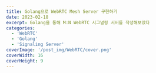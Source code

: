 ```yaml
---
title: Golang으로 WebRTC Mesh Server 구현하기
date: 2023-02-18
excerpt: Golang을 통해 M:N WebRTC 시그널링 서버를 작성해보았다
categories:
  - 'WebRTC'
  - 'Golang'
  - 'Signaling Server'
coverImage: '/post_img/WebRTC/cover.png'
coverWidth: 16
coverHeight: 9
---
```

